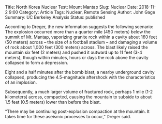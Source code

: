 Title: North Korea Nuclear Test: Mount Mantap
Slug: Nuclear
Date: 2018-11-2 9:00
Category: Article
Tags: Nuclear, Remote Sensing
Author: John Gage
Summary: UC Berkeley Analysis
Status: published



According to Dreger, the new information suggests the following scenario: The explosion occurred more than a quarter mile (450 meters) below the summit of Mt. Mantap, vaporizing granite rock within a cavity about 160 feet (50 meters) across – the size of a football stadium – and damaging a volume of rock about 1,000 feet (300 meters) across. The blast likely raised the mountain six feet (2 meters) and pushed it outward up to 11 feet (3-4 meters), though within minutes, hours or days the rock above the cavity collapsed to form a depression.

Eight and a half minutes after the bomb blast, a nearby underground cavity collapsed, producing the 4.5-magnitude aftershock with the characteristics of an implosion.

Subsequently, a much larger volume of fractured rock, perhaps 1 mile (1-2 kilometers) across, compacted, causing the mountain to subside to about 1.5 feet (0.5 meters) lower than before the blast.

“There may be continuing post-explosion compaction at the mountain. It takes time for these aseismic processes to occur,” Dreger said.
